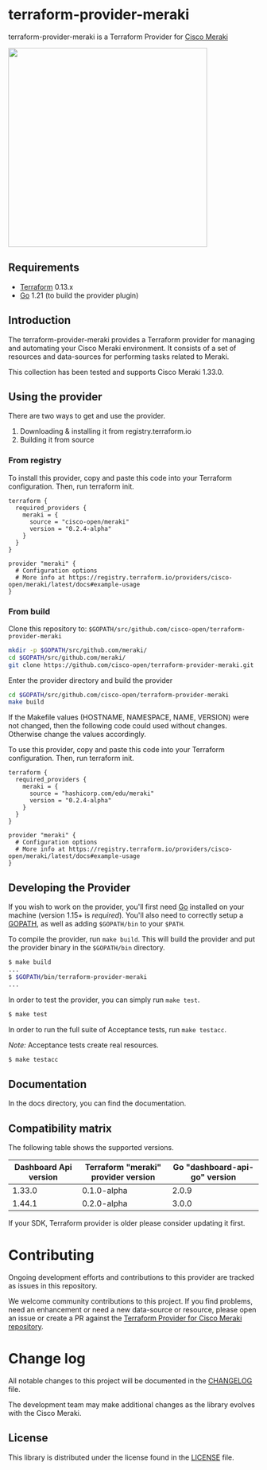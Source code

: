 # terraform-provider-meraki

terraform-provider-meraki is a Terraform Provider for [Cisco Meraki]()

<img src="https://upload.wikimedia.org/wikipedia/commons/0/04/Terraform_Logo.svg" width="400px">

## Requirements

- [Terraform](https://www.terraform.io/downloads.html) 0.13.x
- [Go](https://golang.org/doc/install) 1.21 (to build the provider plugin)

## Introduction

The terraform-provider-meraki provides a Terraform provider for managing and automating your Cisco Meraki environment. It consists of a set of resources and data-sources for performing tasks related to Meraki.

This collection has been tested and supports Cisco Meraki 1.33.0.

## Using the provider

There are two ways to get and use the provider.
1. Downloading & installing it from registry.terraform.io
2. Building it from source

### From registry

To install this provider, copy and paste this code into your Terraform configuration. Then, run terraform init. 

```hcl
terraform {
  required_providers {
    meraki = {
      source = "cisco-open/meraki"
      version = "0.2.4-alpha"
    }
  }
}

provider "meraki" {
  # Configuration options
  # More info at https://registry.terraform.io/providers/cisco-open/meraki/latest/docs#example-usage
}
```

### From build

Clone this repository to: `$GOPATH/src/github.com/cisco-open/terraform-provider-meraki`

```sh
mkdir -p $GOPATH/src/github.com/meraki/
cd $GOPATH/src/github.com/meraki/
git clone https://github.com/cisco-open/terraform-provider-meraki.git
```

Enter the provider directory and build the provider

```sh
cd $GOPATH/src/github.com/cisco-open/terraform-provider-meraki
make build
```

If the Makefile values (HOSTNAME, NAMESPACE, NAME, VERSION) were not changed, then the following code could used without changes.
Otherwise change the values accordingly.

To use this provider, copy and paste this code into your Terraform configuration. Then, run terraform init.

```hcl
terraform {
  required_providers {
    meraki = {
      source = "hashicorp.com/edu/meraki"
      version = "0.2.4-alpha"
    }
  }
}

provider "meraki" {
  # Configuration options
  # More info at https://registry.terraform.io/providers/cisco-open/meraki/latest/docs#example-usage
}
```


## Developing the Provider

If you wish to work on the provider, you'll first need [Go](http://www.golang.org) installed
on your machine (version 1.15+ is _required_). You'll also need to correctly setup a
[GOPATH](http://golang.org/doc/code.html#GOPATH), as well as adding `$GOPATH/bin` to your `$PATH`.

To compile the provider, run `make build`. This will build the provider and put the provider binary in the `$GOPATH/bin` directory.

```sh
$ make build
...
$ $GOPATH/bin/terraform-provider-meraki
...
```

In order to test the provider, you can simply run `make test`.

```sh
$ make test
```

In order to run the full suite of Acceptance tests, run `make testacc`.

_Note:_ Acceptance tests create real resources.

```sh
$ make testacc
```

## Documentation

In the docs directory, you can find the documentation.

## Compatibility matrix
The following table shows the supported versions.

| Dashboard Api version | Terraform "meraki" provider version | Go "dashboard-api-go" version|
|-----------------------|-------------------------------------|------------------------------|
| 1.33.0                | 0.1.0-alpha                         | 2.0.9                        |
| 1.44.1                | 0.2.0-alpha                         | 3.0.0                        |

If your SDK, Terraform provider is older please consider updating it first.

# Contributing

Ongoing development efforts and contributions to this provider are tracked as issues in this repository.

We welcome community contributions to this project. If you find problems, need an enhancement or need a new data-source or resource, please open an issue or create a PR against the [Terraform Provider for Cisco Meraki repository](https://github.com/cisco-open/terraform-provider-meraki/issues).

# Change log

All notable changes to this project will be documented in the [CHANGELOG](./CHANGELOG.md) file.

The development team may make additional changes as the library evolves with the Cisco Meraki.

## License

This library is distributed under the license found in the [LICENSE](./LICENSE) file.
